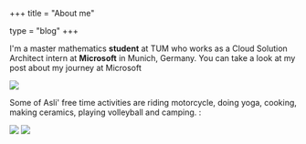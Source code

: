 +++
title = "About me"

type = "blog"
+++

I'm a master mathematics **student** at TUM who works as a Cloud Solution Architect intern at **Microsoft** in Munich, Germany. You can take a look at my post about my journey at Microsoft

![](/img/tum_camp.PNG)

Some of Asli' free time activities are riding motorcycle, doing yoga, cooking, making ceramics, playing volleyball and camping. :

![](/img/snowboard.PNG)
![](/img/vespa.PNG)

